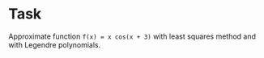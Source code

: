 # Task
Approximate function `f(x) = x cos(x + 3)` with least squares method and with Legendre polynomials.
